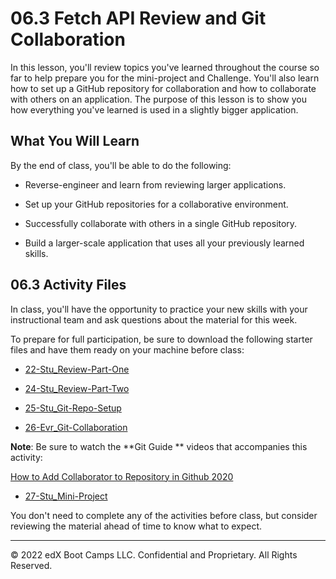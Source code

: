 # 06.3 Fetch API Review and Git Collaboration
In this lesson, you'll review topics you've learned throughout the course so far to help prepare you for the mini-project and Challenge. You'll also learn how to set up a GitHub repository for collaboration and how to collaborate with others on an application. The purpose of this lesson is to show you how everything you've learned is used in a slightly bigger application.

## What You Will Learn
By the end of class, you'll be able to do the following:

* Reverse-engineer and learn from reviewing larger applications.

* Set up your GitHub repositories for a collaborative environment.

* Successfully collaborate with others in a single GitHub repository.

* Build a larger-scale application that uses all your previously learned skills.

## 06.3 Activity Files
In class, you'll have the opportunity to practice your new skills with your instructional team and ask questions about the material for this week.

To prepare for full participation, be sure to download the following starter files and have them ready on your machine before class:

* [22-Stu_Review-Part-One](https://static.fullstack-bootcamp.com/lesson-files/06-Server-Side-APIs/22-Stu_Review-Part-One.zip)

* [24-Stu_Review-Part-Two](https://static.fullstack-bootcamp.com/lesson-files/06-Server-Side-APIs/24-Stu_Review-Part-Two.zip)

* [25-Stu_Git-Repo-Setup](https://static.fullstack-bootcamp.com/lesson-files/06-Server-Side-APIs/25-Stu_Git-Repo-Setup.zip)

* [26-Evr_Git-Collaboration](https://static.fullstack-bootcamp.com/lesson-files/06-Server-Side-APIs/26-Evr_Git-Collaboration.zip)

**Note**: Be sure to watch the **Git Guide ** videos that accompanies this activity:

[How to Add Collaborator to Repository in Github 2020
](https://www.youtube.com/watch?v=p49LRx3hYI8)

* [27-Stu_Mini-Project](https://static.fullstack-bootcamp.com/lesson-files/06-Server-Side-APIs/27-Stu_Mini-Project.zip)

You don't need to complete any of the activities before class, but consider reviewing the material ahead of time to know what to expect.

---
© 2022 edX Boot Camps LLC. Confidential and Proprietary. All Rights Reserved.
